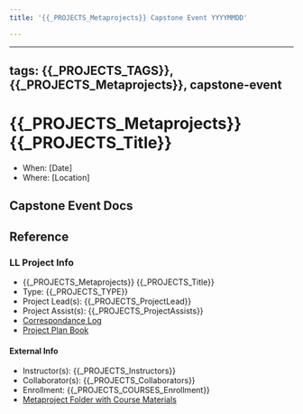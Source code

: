 ```yaml
---
title: '{{_PROJECTS_Metaprojects}} Capstone Event YYYYMMDD'

---
```


---
tags: {{_PROJECTS_TAGS}}, {{_PROJECTS_Metaprojects}}, capstone-event
---

#  {{_PROJECTS_Metaprojects}} {{_PROJECTS_Title}}
- When: [Date]
- Where: [Location]

## Capstone Event Docs

## Reference
### LL Project Info
* {{_PROJECTS_Metaprojects}} {{_PROJECTS_Title}}
* Type: {{_PROJECTS_TYPE}}
* Project Lead(s): {{_PROJECTS_ProjectLead}}
* Project Assist(s): {{_PROJECTS_ProjectAssists}}
* [Correspondance Log]({{_PROJECTS_METAPROJECTS_CorrespondanceLog}})
* [Project Plan Book]({{ProjectPlanBookUrl}})

#### External Info
* Instructor(s): {{_PROJECTS_Instructors}}
* Collaborator(s): {{_PROJECTS_Collaborators}}
* Enrollment: {{_PROJECTS_COURSES_Enrollment}}
* [Metaproject Folder with Course Materials]({{_PROJECTS_AssociatedMetaprojectFolder}})